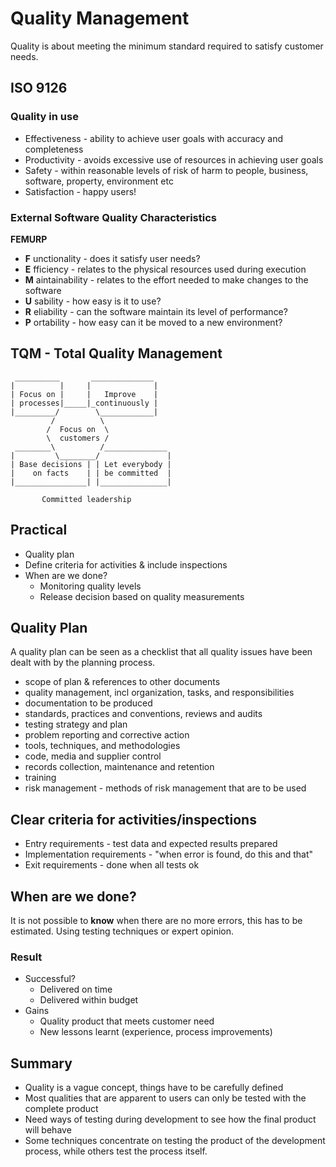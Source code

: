 # Quality Management
Quality is about meeting the minimum standard
required to satisfy customer needs.

## ISO 9126
### Quality in use
* Effectiveness - ability to achieve user goals with
accuracy and completeness
* Productivity - avoids excessive use of resources in
achieving user goals
* Safety - within reasonable levels of risk of harm to
people, business, software, property, environment etc
* Satisfaction - happy users!

### External Software Quality Characteristics
**FEMURP**
* **F** unctionality - does it satisfy user needs?
* **E** fficiency - relates to the physical resources
used during execution
* **M** aintainability - relates to the effort needed to
make changes to the software
* **U** sability - how easy is it to use?
* **R** eliability - can the software maintain its level
of performance?
* **P** ortability - how easy can it be moved to a
new environment?

## TQM - Total Quality Management

```
 __________       ______________
|          |     |              |
| Focus on |     |   Improve    |
| processes|_____|_continuously |
|_________/        \____________|
         /          \
        /  Focus on  \
        \  customers /
 ________\          /______________
|         \________/               |
| Base decisions | | Let everybody |
|    on facts    | | be committed  |
|________________| |_______________|

       Committed leadership
```

## Practical
* Quality plan
* Define criteria for activities & include inspections
* When are we done?
  * Monitoring quality levels
  * Release decision based on quality measurements

## Quality Plan
A quality plan can be seen as a checklist that all quality
issues have been dealt with by the planning process.

* scope of plan & references to other documents
* quality management, incl organization, tasks, and responsibilities
* documentation to be produced
* standards, practices and conventions, reviews and audits
* testing strategy and plan
* problem reporting and corrective action
* tools, techniques, and methodologies
* code, media and supplier control
* records collection, maintenance and retention
* training
* risk management - methods of risk management that are to be used

## Clear criteria for activities/inspections
* Entry requirements - test data and expected results prepared
* Implementation requirements - "when error is found, do this and that"
* Exit requirements - done when all tests ok

## When are we done?
It is not possible to **know** when there are no more errors, this
has to be estimated. Using testing techniques or expert opinion.

### Result

* Successful?
  * Delivered on time
  * Delivered within budget
* Gains
  * Quality product that meets customer need
  * New lessons learnt (experience, process improvements)

## Summary
* Quality is a vague concept, things have to be carefully defined
* Most qualities that are apparent to users can only be tested with the complete product
* Need ways of testing during development to see how the final product will behave
* Some techniques concentrate on testing the product of the development process, while others test the
process itself.
